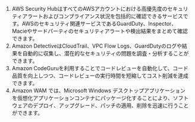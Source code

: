 1. AWS Security HubはすべてのAWSアカウントにおける高優先度のセキュリティアラートおよびコンプライアンス状況を包括的に確認できるサービスです。AWSのセキュリティ関連サービスであるGuardDuty、Inspector、Macieやサードパーティのセキュリティアラートや検出結果をまとめて確認できます。
2. Amazon DetectiveはCloudTrail、VPC Flow Logs、GuardDutyのログや結果を自動的に収集し、潜在的なセキュリティの問題を調査・分析することができます。
3. Amazon CodeGuruを利用することでコードレビューを自動化して、コード品質を向上しつつ、コードレビューの実行時間を短縮してコスト削減を達成できます。
4. Amazon WAM では、Microsoft Windows デスクトップアプリケーションを仮想化アプリケーションコンテナにパッケージ化することにより、ソフトウェアのデプロイ、アップグレード、パッチの適用、削除を迅速に行うことができます。
